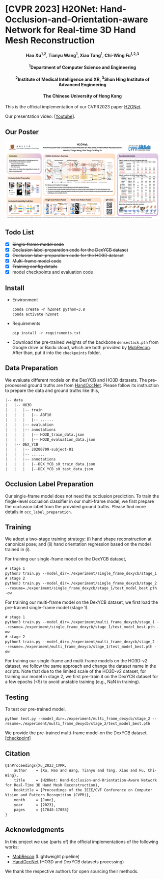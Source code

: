 # [CVPR 2023] H2ONet: Hand-Occlusion-and-Orientation-aware Network for Real-time 3D Hand Mesh Reconstruction

<h4 align = "center">Hao Xu<sup>1,2</sup>, Tianyu Wang<sup>1</sup>, Xiao Tang<sup>1</sup>, Chi-Wing Fu<sup>1,2,3</sup></h4>
<h4 align = "center"> <sup>1</sup>Department of Computer Science and Engineering</center></h4>
<h4 align = "center"> <sup>2</sup>Institute of Medical Intelligence and XR, <sup>3</sup>Shun Hing Institute of Advanced Engineering</center></h4>
<h4 align = "center"> The Chinese University of Hong Kong</center></h4>

This is the official implementation of our CVPR2023 paper [H2ONet](https://openaccess.thecvf.com/content/CVPR2023/papers/Xu_H2ONet_Hand-Occlusion-and-Orientation-Aware_Network_for_Real-Time_3D_Hand_Mesh_Reconstruction_CVPR_2023_paper.pdf).

Our presentation video: [[Youtube](https://www.youtube.com/watch?v=JN-G8ePC3Mk)].

## Our Poster

![poster](./files/poster.png)

## Todo List

* [X] ~~Single-frame model code~~
* [X] ~~Occlusion label preparation code for the DexYCB dataset~~
* [X] ~~Occlusion label preparation code for the HO3D dataset~~
* [X] ~~Multi-frame model code~~
* [X] ~~Training config details~~
* [X] model checkpoints and evaluation code

## Install

* Environment
  ```
  conda create -n h2onet python=3.8
  conda activate h2onet
  ```
* Requirements
  ```
  pip install -r requirements.txt
  ```
* Download the pre-trained weights of the backbone `densestack.pth` from Google drive or Baidu cloud, which are both provided by [MobRecon](https://github.com/SeanChenxy/HandMesh). After than, put it into the `checkpoints` folder.

## Data Preparation

We evaluate different models on the DexYCB and HO3D datasets. The pre-processed ground truths are from [HandOccNet](https://github.com/namepllet/HandOccNet). Please follow its instruction to prepare the data and ground truths like this,

```
|-- data  
|   |-- HO3D
|   |   |-- train
|   |   |   |-- ABF10
|   |   |   |-- ......
|   |   |-- evaluation
|   |   |-- annotations
|   |   |   |-- HO3D_train_data.json
|   |   |   |-- HO3D_evaluation_data.json
|   |-- DEX_YCB
|   |   |-- 20200709-subject-01
|   |   |-- ......
|   |   |-- annotations
|   |   |   |--DEX_YCB_s0_train_data.json
|   |   |   |--DEX_YCB_s0_test_data.json
```

## Occlusion Label Preparation

Our single-frame model does not need the occlusion prediction. To train the fingle-level occlusion classifier in our multi-frame model, we first prepare the occlusion label from the provided ground truths. Please find more details in `occ_label_preparation`.

## Training

We adopt a two-stage training strategy: (i) hand shape reconstruction at canonical pose; and (ii) hand orientation regression based on the model trained in (i).

For training our single-frame model on the DexYCB dataset,

```
# stage 1
python3 train.py --model_dir=./experiment/single_frame_dexycb/stage_1
# stage 2
python3 train.py --model_dir=./experiment/single_frame_dexycb/stage_2 --resume=./experiment/single_frame_dexycb/stage_1/test_model_best.pth -ow
```

For training our multi-frame model on the DexYCB dataset, we first load the pre-trained single-frame model (stage 1).

```
# stage 1
python3 train.py --model_dir=./experiment/multi_frame_dexycb/stage_1 --resume=./experiment/single_frame_dexycb/stage_1/test_model_best.pth -ow
# stage 2
python3 train.py --model_dir=./experiment/multi_frame_dexycb/stage_2 --resume=./experiment/multi_frame_dexycb/stage_1/test_model_best.pth -ow
```

For training our single-frame and multi-frame models on the HO3D-v2 dataset, we follow the same approach and change the dataset name in the scripts. Note that due to the limited scale of the HO3D-v2 dataset, for training our model in stage 2, we first pre-train it on the DexYCB dataset for a few epochs (<5) to avoid unstable training (e.g., NaN in training).

## Testing

To test our pre-trained model,

```
python test.py --model_dir=./experiment/multi_frame_dexycb/stage_2 --resume=./experiment/multi_frame_dexycb/stage_2/test_model_best.pth
```

We provide the pre-trained multi-frame model on the DexYCB dataset. [[checkpoint](https://drive.google.com/file/d/11VLYLr5bjqCwUgqdihte1hoIcIrkTHt8/view?usp=sharing)]

## Citation

```
@InProceedings{Xu_2023_CVPR,
    author    = {Xu, Hao and Wang, Tianyu and Tang, Xiao and Fu, Chi-Wing},
    title     = {H2ONet: Hand-Occlusion-and-Orientation-Aware Network for Real-Time 3D Hand Mesh Reconstruction},
    booktitle = {Proceedings of the IEEE/CVF Conference on Computer Vision and Pattern Recognition (CVPR)},
    month     = {June},
    year      = {2023},
    pages     = {17048-17058}
}
```

## Acknowledgments

In this project we use (parts of) the official implementations of the following works:

* [MobRecon](https://github.com/SeanChenxy/HandMesh) (Lightweight pipeline)
* [HandOccNet](https://github.com/namepllet/HandOccNet) (HO3D and DexYCB datasets processing)

We thank the respective authors for open sourcing their methods.
